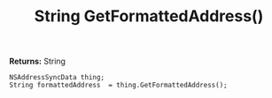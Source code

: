 ﻿---
uid: crmscript_ref_NSAddressSyncData_GetFormattedAddress
title: String GetFormattedAddress()
intellisense: NSAddressSyncData.GetFormattedAddress
keywords: NSAddressSyncData, GetFormattedAddress
so.topic: reference
---



**Returns:** String


```crmscript
NSAddressSyncData thing;
String formattedAddress  = thing.GetFormattedAddress();
```


